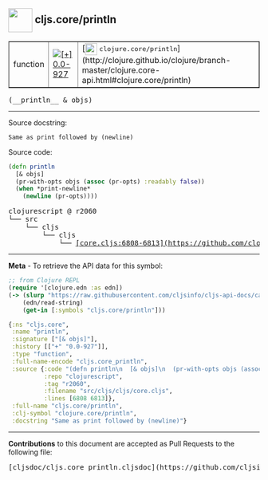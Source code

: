 ## <img width="48px" valign="middle" src="http://i.imgur.com/Hi20huC.png"> cljs.core/println

 <table border="1">
<tr>

<td>function</td>
<td><a href="https://github.com/cljsinfo/cljs-api-docs/tree/0.0-927"><img valign="middle" alt="[+] 0.0-927" src="https://img.shields.io/badge/+-0.0--927-lightgrey.svg"></a> </td>
<td>
[<img height="24px" valign="middle" src="http://i.imgur.com/1GjPKvB.png"> <samp>clojure.core/println</samp>](http://clojure.github.io/clojure/branch-master/clojure.core-api.html#clojure.core/println)
</td>
</tr>
</table>

 <samp>
(__println__ & objs)<br>
</samp>

---




Source docstring:

```
Same as print followed by (newline)
```

Source code:

```clj
(defn println
  [& objs]
  (pr-with-opts objs (assoc (pr-opts) :readably false))
  (when *print-newline*
    (newline (pr-opts))))
```

 <pre>
clojurescript @ r2060
└── src
    └── cljs
        └── cljs
            └── <ins>[core.cljs:6808-6813](https://github.com/clojure/clojurescript/blob/r2060/src/cljs/cljs/core.cljs#L6808-L6813)</ins>
</pre>


---

__Meta__ - To retrieve the API data for this symbol:

```clj
;; from Clojure REPL
(require '[clojure.edn :as edn])
(-> (slurp "https://raw.githubusercontent.com/cljsinfo/cljs-api-docs/catalog/cljs-api.edn")
    (edn/read-string)
    (get-in [:symbols "cljs.core/println"]))
```

```clj
{:ns "cljs.core",
 :name "println",
 :signature ["[& objs]"],
 :history [["+" "0.0-927"]],
 :type "function",
 :full-name-encode "cljs.core_println",
 :source {:code "(defn println\n  [& objs]\n  (pr-with-opts objs (assoc (pr-opts) :readably false))\n  (when *print-newline*\n    (newline (pr-opts))))",
          :repo "clojurescript",
          :tag "r2060",
          :filename "src/cljs/cljs/core.cljs",
          :lines [6808 6813]},
 :full-name "cljs.core/println",
 :clj-symbol "clojure.core/println",
 :docstring "Same as print followed by (newline)"}

```

---

__Contributions__ to this document are accepted as Pull Requests to the following file:

 <pre>
[cljsdoc/cljs.core_println.cljsdoc](https://github.com/cljsinfo/cljs-api-docs/blob/master/cljsdoc/cljs.core_println.cljsdoc)
</pre>

